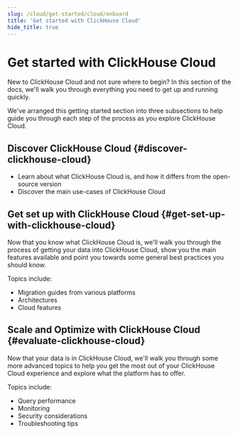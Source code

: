 ```yaml
---
slug: /cloud/get-started/cloud/onboard
title: 'Get started with ClickHouse Cloud'
hide_title: true
---
```


# Get started with ClickHouse Cloud

New to ClickHouse Cloud and not sure where to begin? In this section of the docs,
we'll walk you through everything you need to get up and running quickly.

We've arranged this getting started section into three subsections to help guide 
you through each step of the process as you explore ClickHouse Cloud.

<VerticalStepper headerLevel="h2">

## Discover ClickHouse Cloud {#discover-clickhouse-cloud}

- Learn about what ClickHouse Cloud is, and how it differs from the open-source version
- Discover the main use-cases of ClickHouse Cloud

## Get set up with ClickHouse Cloud {#get-set-up-with-clickhouse-cloud}

Now that you know what ClickHouse Cloud is, we'll walk you through the process
of getting your data into ClickHouse Cloud, show you the main features available
and point you towards some general best practices you should know.

Topics include: 

- Migration guides from various platforms
- Architectures
- Cloud features

## Scale and Optimize with ClickHouse Cloud {#evaluate-clickhouse-cloud}

Now that your data is in ClickHouse Cloud, we'll walk you through some more advanced
topics to help you get the most out of your ClickHouse Cloud experience and explore
what the platform has to offer.

Topics include:

- Query performance
- Monitoring
- Security considerations
- Troubleshooting tips

</VerticalStepper>